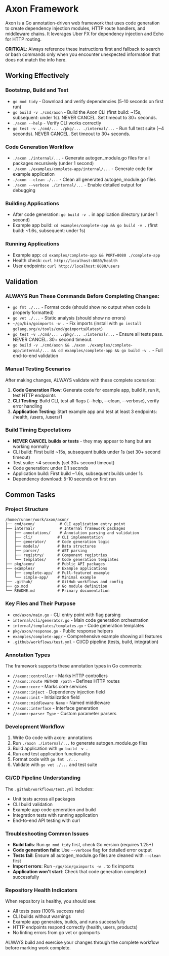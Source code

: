 # Axon Framework

Axon is a Go annotation-driven web framework that uses code generation to create dependency injection modules, HTTP route handlers, and middleware chains. It leverages Uber FX for dependency injection and Echo for HTTP routing.

**CRITICAL**: Always reference these instructions first and fallback to search or bash commands only when you encounter unexpected information that does not match the info here.

## Working Effectively

### Bootstrap, Build and Test
- `go mod tidy` - Download and verify dependencies (5-10 seconds on first run)
- `go build -v ./cmd/axon` - Build the Axon CLI (first build: ~15s, subsequent: under 1s). NEVER CANCEL. Set timeout to 30+ seconds.
- `./axon --help` - Verify CLI works correctly
- `go test -v ./cmd/... ./pkg/... ./internal/...` - Run full test suite (~4 seconds). NEVER CANCEL. Set timeout to 30+ seconds.

### Code Generation Workflow
- `./axon ./internal/...` - Generate autogen_module.go files for all packages recursively (under 1 second)
- `./axon ./examples/complete-app/internal/...` - Generate code for example application
- `./axon --clean ./...` - Clean all generated autogen_module.go files
- `./axon --verbose ./internal/...` - Enable detailed output for debugging

### Building Applications
- After code generation: `go build -v .` in application directory (under 1 second)
- Example app build: `cd examples/complete-app && go build -v .` (first build: ~1.6s, subsequent: under 1s) 

### Running Applications
- Example app: `cd examples/complete-app && PORT=8080 ./complete-app`
- Health check: `curl http://localhost:8080/health`
- User endpoints: `curl http://localhost:8080/users`

## Validation

### ALWAYS Run These Commands Before Completing Changes:
- `go fmt ./...` - Format code (should show no output when code is properly formatted)
- `go vet ./...` - Static analysis (should show no errors)
- `~/go/bin/goimports -w .` - Fix imports (install with `go install golang.org/x/tools/cmd/goimports@latest`)
- `go test -v ./cmd/... ./pkg/... ./internal/...` - Ensure all tests pass. NEVER CANCEL. 30+ second timeout.
- `go build -v ./cmd/axon && ./axon ./examples/complete-app/internal/... && cd examples/complete-app && go build -v .` - Full end-to-end validation

### Manual Testing Scenarios
After making changes, ALWAYS validate with these complete scenarios:
1. **Code Generation Flow**: Generate code for example app, build it, run it, test HTTP endpoints
2. **CLI Testing**: Build CLI, test all flags (--help, --clean, --verbose), verify error handling
3. **Application Testing**: Start example app and test at least 3 endpoints: /health, /users, /users/1

### Build Timing Expectations
- **NEVER CANCEL builds or tests** - they may appear to hang but are working normally
- CLI build: First build ~15s, subsequent builds under 1s (set 30+ second timeout)
- Test suite: ~4 seconds (set 30+ second timeout) 
- Code generation: under 0.1 seconds
- Application build: First build ~1.6s, subsequent builds under 1s
- Dependency download: 5-10 seconds on first run

## Common Tasks

### Project Structure
```
/home/runner/work/axon/axon/
├── cmd/axon/           # CLI application entry point
├── internal/           # Internal framework packages
│   ├── annotations/    # Annotation parsing and validation
│   ├── cli/           # CLI implementation
│   ├── generator/     # Code generation logic
│   ├── models/        # Data structures
│   ├── parser/        # AST parsing
│   ├── registry/      # Component registries
│   └── templates/     # Code generation templates
├── pkg/axon/          # Public API packages
├── examples/          # Example applications
│   ├── complete-app/  # Full-featured example
│   └── simple-app/    # Minimal example
├── .github/           # GitHub workflows and config
├── go.mod             # Go module definition
└── README.md          # Primary documentation
```

### Key Files and Their Purpose
- `cmd/axon/main.go` - CLI entry point with flag parsing
- `internal/cli/generator.go` - Main code generation orchestration
- `internal/templates/templates.go` - Code generation templates
- `pkg/axon/response.go` - Public response helpers
- `examples/complete-app/` - Comprehensive example showing all features
- `.github/workflows/test.yml` - CI/CD pipeline (tests, build, integration)

### Annotation Types
The framework supports these annotation types in Go comments:
- `//axon::controller` - Marks HTTP controllers
- `//axon::route METHOD /path` - Defines HTTP routes
- `//axon::core` - Marks core services
- `//axon::inject` - Dependency injection field
- `//axon::init` - Initialization field
- `//axon::middleware Name` - Named middleware
- `//axon::interface` - Interface generation
- `//axon::parser Type` - Custom parameter parsers

### Development Workflow
1. Write Go code with axon:: annotations
2. Run `./axon ./internal/...` to generate autogen_module.go files
3. Build application with `go build -v .`
4. Run and test application functionality
5. Format code with `go fmt ./...`
6. Validate with `go vet ./...` and test suite

### CI/CD Pipeline Understanding
The `.github/workflows/test.yml` includes:
- Unit tests across all packages
- CLI build validation
- Example app code generation and build
- Integration tests with running application
- End-to-end API testing with curl

### Troubleshooting Common Issues
- **Build fails**: Run `go mod tidy` first, check Go version (requires 1.25+)
- **Code generation fails**: Use `--verbose` flag for detailed error output
- **Tests fail**: Ensure all autogen_module.go files are cleaned with `--clean` first
- **Import errors**: Run `~/go/bin/goimports -w .` to fix imports
- **Application won't start**: Check that code generation completed successfully

### Repository Health Indicators
When repository is healthy, you should see:
- All tests pass (100% success rate)
- CLI builds without warnings
- Example app generates, builds, and runs successfully
- HTTP endpoints respond correctly (health, users, products)
- No linting errors from go vet or goimports

ALWAYS build and exercise your changes through the complete workflow before marking work complete.